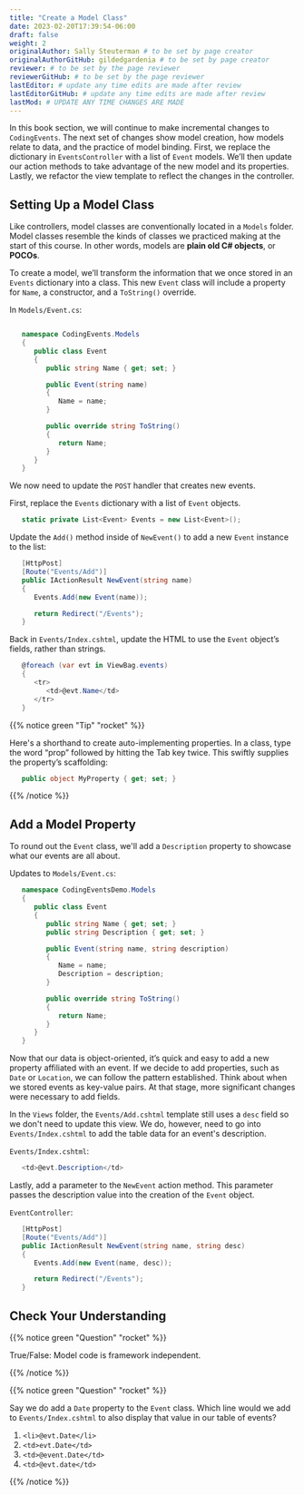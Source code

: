 ```yaml
---
title: "Create a Model Class"
date: 2023-02-20T17:39:54-06:00
draft: false
weight: 2
originalAuthor: Sally Steuterman # to be set by page creator
originalAuthorGitHub: gildedgardenia # to be set by page creator
reviewer: # to be set by the page reviewer
reviewerGitHub: # to be set by the page reviewer
lastEditor: # update any time edits are made after review
lastEditorGitHub: # update any time edits are made after review
lastMod: # UPDATE ANY TIME CHANGES ARE MADE
---
```


In this book section, we will continue to make incremental changes to `CodingEvents`. The next set of 
changes show model creation, how models relate to data, and the practice of model binding. First, we 
replace the dictionary in `EventsController` with a list of `Event` models. We’ll then update our 
action methods to take advantage of the new model and its properties. Lastly, we refactor the view template 
to reflect the changes in the controller.

## Setting Up a Model Class

Like controllers, model classes are conventionally located in a `Models`
folder. Model classes resemble the kinds of classes we practiced making at 
the start of this course. In other words, models are **plain old C# objects**, or **POCOs**.

To create a model, we’ll transform the information that we once stored in an `Events` dictionary into a class.
This new `Event` class will include a property for `Name`, a constructor, and a `ToString()` override.

In `Models/Event.cs`:

```csharp {linenos=table} 

   namespace CodingEvents.Models
   {
      public class Event
      {
         public string Name { get; set; }

         public Event(string name)
         {
            Name = name;
         }

         public override string ToString()
         {
            return Name;
         }
      }
   }

```

We now need to update the `POST` handler that creates new events. 

First, replace the `Events` dictionary with a list of `Event` objects.

```csharp {linenos=table,linenostart=15}
   static private List<Event> Events = new List<Event>();
```

Update the `Add()` method inside of 
`NewEvent()` to add a new `Event` instance to the list:

```csharp {linenos=table,linenostart=30}
   [HttpPost]
   [Route("Events/Add")]
   public IActionResult NewEvent(string name)
   {
      Events.Add(new Event(name));

      return Redirect("/Events");
   }
```

Back in `Events/Index.cshtml`, update the HTML to use the `Event` object’s fields, rather than strings.

```csharp {linenos=table, linenostart=22}
   @foreach (var evt in ViewBag.events)
   {
      <tr>
         <td>@evt.Name</td>
      </tr>
   }
```

{{% notice green "Tip" "rocket" %}}

   Here's a shorthand to create auto-implementing properties. In a class, type the word “prop” followed 
   by hitting the Tab key twice. This swiftly supplies the property’s scaffolding:

   ```csharp
      public object MyProperty { get; set; }
   ```

{{% /notice %}}

## Add a Model Property

To round out the `Event` class, we'll add a `Description` property to showcase what our events are all about.

Updates to `Models/Event.cs`:

```csharp {linenos = table}
   namespace CodingEventsDemo.Models
   {
      public class Event
      {
         public string Name { get; set; }
         public string Description { get; set; }

         public Event(string name, string description)
         {
            Name = name;
            Description = description;
         }

         public override string ToString()
         {
            return Name;
         }
      }
   }
```

Now that our data is object-oriented, it’s quick and easy to add a new property affiliated with an event. 
If we decide to add properties, such as `Date` or `Location`, we can follow the pattern established. 
Think about when we stored events as key-value pairs. At that stage, more significant changes were necessary 
to add fields.

In the `Views` folder, the `Events/Add.cshtml` template still uses a `desc` field so we don't need to update
this view. We do, however, need to go into `Events/Index.cshtml` to add the table data for an event's description.

`Events/Index.cshtml`:

```csharp {linenos=table, linenostart=26}
   <td>@evt.Description</td>
```

Lastly, add a parameter to the `NewEvent` action method. This parameter passes the description value into 
the creation of the `Event` object.

`EventController`:

```csharp {linenos=table, linenostart=30}
   [HttpPost]
   [Route("Events/Add")]
   public IActionResult NewEvent(string name, string desc)
   {
      Events.Add(new Event(name, desc));

      return Redirect("/Events");
   }
```

## Check Your Understanding

{{% notice green "Question" "rocket" %}}

   True/False: Model code is framework independent.

{{% /notice %}}

<!-- True, models are just C# objects -->

{{% notice green "Question" "rocket" %}}

   Say we do add a `Date` property to the `Event` class. Which line would we add to `Events/Index.cshtml` 
   to also display that value in our table of events?

   1. `<li>@evt.Date</li>`
   1. `<td>evt.Date</td>`
   1. `<td>@event.Date</td>`
   1. `<td>@evt.date</td>`

{{% /notice %}}

<!-- a, `<td>@evt.Date</td>` -->